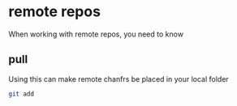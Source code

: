 # remote repos

When working with remote repos, you need to know

## pull
Using this can make remote chanfrs be placed in your local folder

``` bash
git add
```


